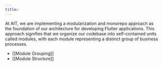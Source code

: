```yaml
---
title:
---
```


At AIT, we are implementing a modularization and monorepo approach as the foundation of our architecture for developing Flutter applications. This approach signifies that we organize our codebase into self-contained units called modules, with each module representing a distinct group of business processes. 

- [[Module Grouping]]
- [[Module Structure]]